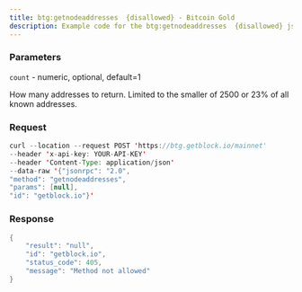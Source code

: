 ```yaml
---
title: btg:getnodeaddresses  {disallowed} - Bitcoin Gold
description: Example code for the btg:getnodeaddresses  {disallowed} json-rpc method. Сomplete guide on how to use btg:getnodeaddresses  {disallowed} json-rpc in GetBlock.io Web3 documentation.
---
```


### Parameters


`count` - numeric, optional, default=1

How many addresses to return. Limited to the smaller of 2500 or 23% of
all known addresses.

### Request

``` java
curl --location --request POST 'https://btg.getblock.io/mainnet' 
--header 'x-api-key: YOUR-API-KEY' 
--header 'Content-Type: application/json' 
--data-raw '{"jsonrpc": "2.0",
"method": "getnodeaddresses",
"params": [null],
"id": "getblock.io"}'
```

###  Response

``` java
{
    "result": "null",
    "id": "getblock.io",
    "status_code": 405,
    "message": "Method not allowed"
}
```

